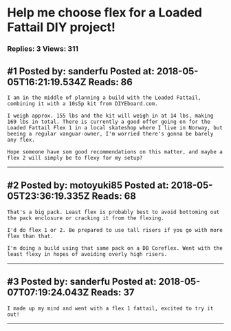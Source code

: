 # Help me choose flex for a Loaded Fattail DIY project!

### Replies: 3 Views: 311

## \#1 Posted by: sanderfu Posted at: 2018-05-05T16:21:19.534Z Reads: 86

```
I am in the middle of planning a build with the Loaded Fattail, combining it with a 10s5p kit from DIYEboard.com.

I weigh approx. 155 lbs and the kit will weigh in at 14 lbs, making 169 lbs in total. There is currently a good offer going on for the Loaded Fattail Flex 1 in a local skateshop where I live in Norway, but beeing a regular vanguar-owner, I'm worried there's gonna be barely any flex.

Hope someone have som good recommendations on this matter, and maybe a flex 2 will simply be to flexy for my setup?
```

---
## \#2 Posted by: motoyuki85 Posted at: 2018-05-05T23:36:19.335Z Reads: 68

```
That's a big pack. Least flex is probably best to avoid bottoming out the pack enclosure or cracking it from the flexing.

I'd do flex 1 or 2. Be prepared to use tall risers if you go with more flex than that.

I'm doing a build using that same pack on a DB Coreflex. Went with the least flexy in hopes of avoiding overly high risers.
```

---
## \#3 Posted by: sanderfu Posted at: 2018-05-07T07:19:24.043Z Reads: 37

```
I made up my mind and went with a flex 1 fattail, excited to try it out!
```

---

